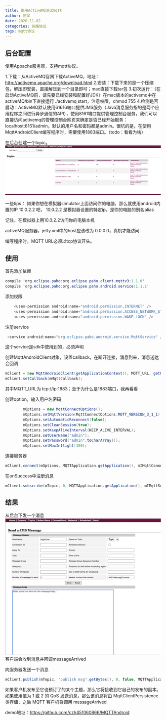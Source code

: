 ```yaml
---
title: 使用ActiveMQ测试mqtt
author: 阿呆
date: 2020-11-02
categories: 网络协议
tags: mqtt协议
---
```


## 后台配置
使用Appache服务器，支持mqtt协议。

1.下载：从ActiveMQ官网下载ActiveMQ，地址：http://activemq.apache.org/download.html
2.安装：下载下来的是一个压缩包，解压即安装，直接解压到一个目录即可；mac直接下载tar包
3.初次运行：（在启动ActiveMQ前，请先要已经安装和配置好JDK）在mac版本的activemq中在activeMQ/bin下直接运行 ./activemq start，注意权限，chmod 755
4.检测是否启动：ActiveMQ默认使用61616端口提供JMS服务（Java消息服务指的是两个应用程序之间进行异步通信的API），使用8161端口提供管理控制台服务，我们可以直接访问activemq的管理控制台网页来确定是否已经开始服务：localhost:8161/admin，默认的用户名和密码都是admin。很坑的是，在使用MqttAndroidClient编写程序时，需要使用1883端口。（todo：看看为啥）

在后台创建一个topic。
![](/screenshot/MQTT-1.png)

一些tips：
如果你想在模拟器simulator上面访问你的电脑，那么就使用android内置的IP 10.0.2.2 吧， 10.0.2.2 是模拟器设置的特定ip，是你的电脑的别名alias

记住，在模拟器上用10.0.2.2访问你的电脑本机

activeMQ服务器，jetty.xml中的host应该改为 0.0.0.0，真机才能访问

编写程序时，MQTT URL必须以tcp协议开头。

## 使用
首先添加依赖
```java
compile 'org.eclipse.paho:org.eclipse.paho.client.mqttv3:1.1.0'
compile 'org.eclipse.paho:org.eclipse.paho.android.service:1.1.1'
```

添加权限
```java
    <uses-permission android:name="android.permission.INTERNET" />
    <uses-permission android:name="android.permission.ACCESS_NETWORK_STATE" />
    <uses-permission android:name="android.permission.WAKE_LOCK" />
```

注册service
```java
 <service android:name="org.eclipse.paho.android.service.MqttService" />
```
这个service是sdk中使用到的，必须声明

创建MqttAndroidClient对象，设置callback，在断开连接，消息到来，消息送达会回调
```java
mClient = new MqttAndroidClient(getApplicationContext(), MQTT_URL, getClientId());
mClient.setCallback(mMqttCallback);
```
其中MQTT_URL为 tcp://ip:1883；至于为什么是1883端口，我再看看

创建option，输入用户名密码
```java
		mOptions = new MqttConnectOptions();
        mOptions.setMqttVersion(MqttConnectOptions.MQTT_VERSION_3_1_1);
        mOptions.setAutomaticReconnect(false);
        mOptions.setCleanSession(true);
        mOptions.setKeepAliveInterval(KEEP_ALIVE_INTERVAL);
        mOptions.setUserName("admin");
        mOptions.setPassword("admin".toCharArray());
        mOptions.setMaxInflight(100);
```
连接服务器
```java
mClient.connect(mOptions, MQTTApplication.getApplication(), mIMqttConnectListener);
```
在onSuccess中注册消息
```java
mClient.subscribe(mTopic, 0, MQTTApplication.getApplication(), mIMqttSubscribeListener);
```

## 结果
从后台下发一个消息
![](/screenshot/MQTT-2.png)
客户端会收到消息并回调messageArrived

向服务器发送一个消息
```java
mClient.publish(mTopic, "publish msg".getBytes(), 0, false, MQTTApplication.getApplication(), new IMqttActionListener());
```

如果客户机发布至它也预订了的某个主题，那么它将接收到它自己的发布的副本。
如果使用值为 1 或 2 的 QoS 发送消息，那么该消息将由 MqttClientPersistence 类存储，之后 MQTT 客户机将调用 messageArrived

demo地址：https://github.com/czh451060866/MQTTAndroid